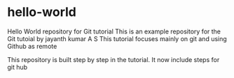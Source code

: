 # hello-world
Hello World repository for Git tutorial
This is an example repository for the Git tutoial by jayanth kumar A S 
This tutorial focuses mainly on git and using Github as remote 

This repository is built step by step in the tutorial.
It now include steps for git hub
